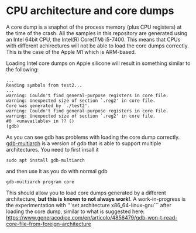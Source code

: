# CPU architecture and core dumps

A core dump is a snaphot of the process memory (plus CPU registers) at the time of the crash. All the samples in this repository are generated using an Intel 64bit CPU, the Intel(R) Core(TM) i5-7400. This means that CPUs with different achirectures will not be able to load the core dumps correctly. This is the case of the Apple M1 which is ARM-based. 

Loading Intel core dumps on Apple silicone will result in something similar to the following:

```
...
Reading symbols from test2...
...
warning: Couldn't find general-purpose registers in core file.
warning: Unexpected size of section `.reg2' in core file.
Core was generated by `./test2'.
warning: Couldn't find general-purpose registers in core file.
warning: Unexpected size of section `.reg2' in core file.
#0  <unavailable> in ?? ()
(gdb) 

```

As you can see gdb has problems with loading the core dump correctly. [gdb-multiarch](https://packages.ubuntu.com/focal/gdb-multiarch) is a version of gdb that is able to support multiple architectures. You need to first insall it 

```
sudo apt install gdb-multiarch
``` 

and then use it as you do with normal gdb

```
gdb-multiarch program core
```

This should allow you to load core dumps generated by a different architecture, **but this is known to not always work!**. A work-in-progress is the experimentation with '''set architecture x86_64-linux-gnu``` after loading the core dump, similar to what is suggested here: https://www.generacodice.com/en/articolo/4856479/gdb-won-t-read-core-file-from-foreign-architecture


